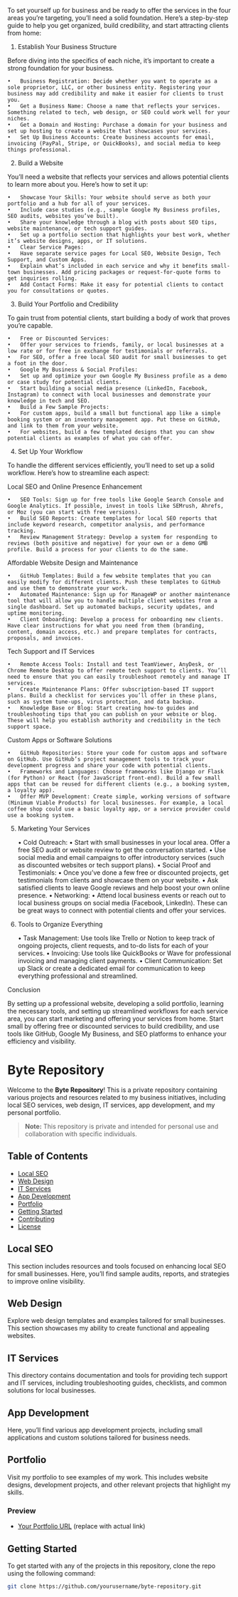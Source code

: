 To set yourself up for business and be ready to offer the services in the four areas you’re targeting, you’ll need a solid foundation. Here’s a step-by-step guide to help you get organized, build credibility, and start attracting clients from home:

1. Establish Your Business Structure

Before diving into the specifics of each niche, it’s important to create a strong foundation for your business.

	•	Business Registration: Decide whether you want to operate as a sole proprietor, LLC, or other business entity. Registering your business may add credibility and make it easier for clients to trust you.
	•	Get a Business Name: Choose a name that reflects your services. Something related to tech, web design, or SEO could work well for your niches.
	•	Get a Domain and Hosting: Purchase a domain for your business and set up hosting to create a website that showcases your services.
	•	Set Up Business Accounts: Create business accounts for email, invoicing (PayPal, Stripe, or QuickBooks), and social media to keep things professional.

2. Build a Website

You’ll need a website that reflects your services and allows potential clients to learn more about you. Here’s how to set it up:

	•	Showcase Your Skills: Your website should serve as both your portfolio and a hub for all of your services.
	•	Include case studies (e.g., sample Google My Business profiles, SEO audits, websites you’ve built).
	•	Share your knowledge through a blog with posts about SEO tips, website maintenance, or tech support guides.
	•	Set up a portfolio section that highlights your best work, whether it’s website designs, apps, or IT solutions.
	•	Clear Service Pages:
	•	Have separate service pages for Local SEO, Website Design, Tech Support, and Custom Apps.
	•	Explain what’s included in each service and why it benefits small-town businesses. Add pricing packages or request-for-quote forms to get inquiries rolling.
	•	Add Contact Forms: Make it easy for potential clients to contact you for consultations or quotes.

3. Build Your Portfolio and Credibility

To gain trust from potential clients, start building a body of work that proves you’re capable.

	•	Free or Discounted Services:
	•	Offer your services to friends, family, or local businesses at a low rate or for free in exchange for testimonials or referrals.
	•	For SEO, offer a free local SEO audit for small businesses to get a foot in the door.
	•	Google My Business & Social Profiles:
	•	Set up and optimize your own Google My Business profile as a demo or case study for potential clients.
	•	Start building a social media presence (LinkedIn, Facebook, Instagram) to connect with local businesses and demonstrate your knowledge in tech and SEO.
	•	Build a Few Sample Projects:
	•	For custom apps, build a small but functional app like a simple booking system or an inventory management app. Put these on GitHub, and link to them from your website.
	•	For websites, build a few templated designs that you can show potential clients as examples of what you can offer.

4. Set Up Your Workflow

To handle the different services efficiently, you’ll need to set up a solid workflow. Here’s how to streamline each aspect:

Local SEO and Online Presence Enhancement

	•	SEO Tools: Sign up for free tools like Google Search Console and Google Analytics. If possible, invest in tools like SEMrush, Ahrefs, or Moz (you can start with free versions).
	•	Build SEO Reports: Create templates for local SEO reports that include keyword research, competitor analysis, and performance tracking.
	•	Review Management Strategy: Develop a system for responding to reviews (both positive and negative) for your own or a demo GMB profile. Build a process for your clients to do the same.

Affordable Website Design and Maintenance

	•	GitHub Templates: Build a few website templates that you can easily modify for different clients. Push these templates to GitHub and use them to demonstrate your work.
	•	Automated Maintenance: Sign up for ManageWP or another maintenance tool that will allow you to handle multiple client websites from a single dashboard. Set up automated backups, security updates, and uptime monitoring.
	•	Client Onboarding: Develop a process for onboarding new clients. Have clear instructions for what you need from them (branding, content, domain access, etc.) and prepare templates for contracts, proposals, and invoices.

Tech Support and IT Services

	•	Remote Access Tools: Install and test TeamViewer, AnyDesk, or Chrome Remote Desktop to offer remote tech support to clients. You’ll need to ensure that you can easily troubleshoot remotely and manage IT services.
	•	Create Maintenance Plans: Offer subscription-based IT support plans. Build a checklist for services you’ll offer in these plans, such as system tune-ups, virus protection, and data backup.
	•	Knowledge Base or Blog: Start creating how-to guides and troubleshooting tips that you can publish on your website or blog. These will help you establish authority and credibility in the tech support space.

Custom Apps or Software Solutions

	•	GitHub Repositories: Store your code for custom apps and software on GitHub. Use GitHub’s project management tools to track your development progress and share your code with potential clients.
	•	Frameworks and Languages: Choose frameworks like Django or Flask (for Python) or React (for JavaScript front-end). Build a few small apps that can be reused for different clients (e.g., a booking system, a loyalty app).
	•	Offer MVP Development: Create simple, working versions of software (Minimum Viable Products) for local businesses. For example, a local coffee shop could use a basic loyalty app, or a service provider could use a booking system.

5. Marketing Your Services

	•	Cold Outreach:
	•	Start with small businesses in your local area. Offer a free SEO audit or website review to get the conversation started.
	•	Use social media and email campaigns to offer introductory services (such as discounted websites or tech support plans).
	•	Social Proof and Testimonials:
	•	Once you’ve done a few free or discounted projects, get testimonials from clients and showcase them on your website.
	•	Ask satisfied clients to leave Google reviews and help boost your own online presence.
	•	Networking:
	•	Attend local business events or reach out to local business groups on social media (Facebook, LinkedIn). These can be great ways to connect with potential clients and offer your services.

6. Tools to Organize Everything

	•	Task Management: Use tools like Trello or Notion to keep track of ongoing projects, client requests, and to-do lists for each of your services.
	•	Invoicing: Use tools like QuickBooks or Wave for professional invoicing and managing client payments.
	•	Client Communication: Set up Slack or create a dedicated email for communication to keep everything professional and streamlined.

Conclusion

By setting up a professional website, developing a solid portfolio, learning the necessary tools, and setting up streamlined workflows for each service area, you can start marketing and offering your services from home. Start small by offering free or discounted services to build credibility, and use tools like GitHub, Google My Business, and SEO platforms to enhance your efficiency and visibility.

# Byte Repository

Welcome to the **Byte Repository**! This is a private repository containing various projects and resources related to my business initiatives, including local SEO services, web design, IT services, app development, and my personal portfolio.

> **Note:** This repository is private and intended for personal use and collaboration with specific individuals.

## Table of Contents

- [Local SEO](#local-seo)
- [Web Design](#web-design)
- [IT Services](#it-services)
- [App Development](#app-development)
- [Portfolio](#portfolio)
- [Getting Started](#getting-started)
- [Contributing](#contributing)
- [License](#license)

## Local SEO

This section includes resources and tools focused on enhancing local SEO for small businesses. Here, you’ll find sample audits, reports, and strategies to improve online visibility.

## Web Design

Explore web design templates and examples tailored for small businesses. This section showcases my ability to create functional and appealing websites.

## IT Services

This directory contains documentation and tools for providing tech support and IT services, including troubleshooting guides, checklists, and common solutions for local businesses.

## App Development

Here, you’ll find various app development projects, including small applications and custom solutions tailored for business needs.

## Portfolio

Visit my portfolio to see examples of my work. This includes website designs, development projects, and other relevant projects that highlight my skills.

### Preview

- [Your Portfolio URL](https://your-portfolio-url.com) (replace with actual link)

## Getting Started

To get started with any of the projects in this repository, clone the repo using the following command:

```bash
git clone https://github.com/yourusername/byte-repository.git